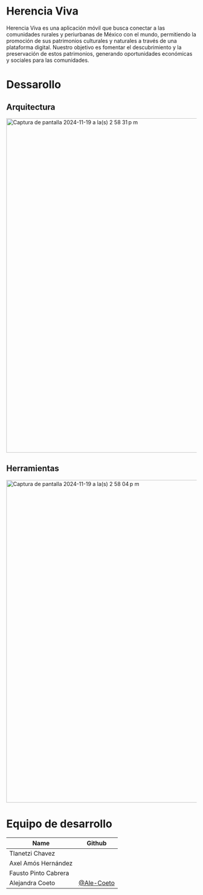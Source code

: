 # Herencia Viva
Herencia Viva es una aplicación móvil que busca conectar a las comunidades rurales y periurbanas de México con el mundo, permitiendo la promoción de sus patrimonios culturales y naturales a través de una plataforma digital. Nuestro objetivo es fomentar el descubrimiento y la preservación de estos patrimonios, generando oportunidades económicas y sociales para las comunidades.

# Dessarollo
## Arquitectura

<img width="883" alt="Captura de pantalla 2024-11-19 a la(s) 2 58 31 p m" src="https://github.com/user-attachments/assets/f81ee2fc-23c4-4081-b3eb-c59f42c61d94">

## Herramientas
<img width="852" alt="Captura de pantalla 2024-11-19 a la(s) 2 58 04 p m" src="https://github.com/user-attachments/assets/9a205fe4-5099-4ae1-b9aa-3f681e2e96bd">



# Equipo de desarrollo
| Name                  | Github     |
| --------------------- | --------- |
| Tlanetzi Chavez | |
| Axel Amós Hernández | |
| Fausto Pinto Cabrera | |
| Alejandra Coeto | [@Ale-Coeto](https://github.com/Ale-Coeto) | 
